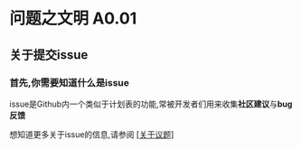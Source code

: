 问题之文明   A0.01
===============	
## 关于提交issue
### 首先,你需要知道什么是issue

issue是Github内一个类似于计划表的功能,常被开发者们用来收集**社区建议**与**bug反馈**

想知道更多关于issue的信息,请参阅
[[关于议题]](https://docs.github.com/cn/issues/tracking-your-work-with-issues/about-issues)

